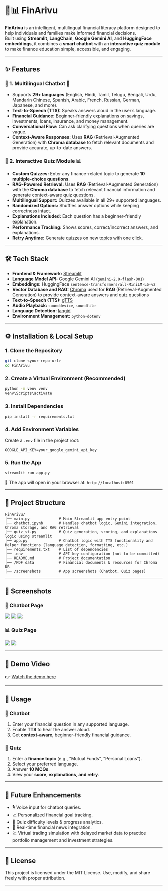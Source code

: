 # 💬📊 FinArivu  

**FinArivu** is an intelligent, multilingual financial literacy platform designed to help individuals and families make informed financial decisions.  
Built using **Streamlit**, **LangChain**, **Google Gemini AI**, and **HuggingFace embeddings**, it combines a **smart chatbot** with an **interactive quiz module** to make finance education simple, accessible, and engaging.  

---

## ✨ Features  

### 🔹 1. Multilingual Chatbot 💬  
- Supports **29+ languages** (English, Hindi, Tamil, Telugu, Bengali, Urdu, Mandarin Chinese, Spanish, Arabic, French, Russian, German, Japanese, and more).  
- **Text-to-Speech (TTS):** Speaks answers aloud in the user’s language.  
- **Financial Guidance:** Beginner-friendly explanations on savings, investments, loans, insurance, and money management.  
- **Conversational Flow:** Can ask clarifying questions when queries are vague.  
- **Context-Aware Responses:** Uses **RAG** (Retrieval-Augmented Generation) with **Chroma database** to fetch relevant documents and provide accurate, up-to-date answers.  

### 🔹 2. Interactive Quiz Module 📊  
- **Custom Quizzes:** Enter any finance-related topic to generate **10 multiple-choice questions**.
- **RAG-Powered Retrieval:** Uses **RAG** (Retrieval-Augmented Generation) with the **Chroma database** to fetch relevant financial information and generate context-aware quiz questions.
- **Multilingual Support:** Quizzes available in all 29+ supported languages.  
- **Randomized Options:** Shuffles answer options while keeping correctness intact.  
- **Explanations Included:** Each question has a beginner-friendly explanation.  
- **Performance Tracking:** Shows scores, correct/incorrect answers, and explanations.  
- **Retry Anytime:** Generate quizzes on new topics with one click.  

---

## 🛠 Tech Stack  

- **Frontend & Framework:** [Streamlit](https://streamlit.io/)  
- **Language Model API:** Google Gemini AI (`gemini-2.0-flash-001`)  
- **Embeddings:** HuggingFace `sentence-transformers/all-MiniLM-L6-v2`  
- **Vector Database and RAG:** [Chroma](https://www.trychroma.com/) used for **RAG** (Retrieval-Augmented Generation) to provide context-aware answers and quiz questions 
- **Text-to-Speech (TTS):** [gTTS](https://pypi.org/project/gTTS/)  
- **Audio Playback:** `sounddevice`, `soundfile`  
- **Language Detection:** [langid](https://pypi.org/project/langid/)  
- **Environment Management:** `python-dotenv`  

---

## ⚙️ Installation & Local Setup  

### 1. Clone the Repository  
```bash
git clone <your-repo-url>
cd FinArivu
````

### 2. Create a Virtual Environment (Recommended)

```bash
python -m venv venv
venv\Scripts\activate 
```

### 3. Install Dependencies

```bash
pip install -r requirements.txt
```

### 4. Add Environment Variables

Create a `.env` file in the project root:

```env
GOOGLE_API_KEY=your_google_gemini_api_key
```

### 5. Run the App

```bash
streamlit run app.py
```

🔗 The app will open in your browser at:
`http://localhost:8501`

---

## 📂 Project Structure

```
FinArivu/
│── main.py             # Main Streamlit app entry point
│── chatbot.ipynb       # Handles chatbot logic, Gemini integration, Chroma storage, and RAG retrieval
│── quiz_st.py          # Quiz generation, scoring, and explanations logic using streamlit
│── app.py              # Chatbot logic with TTS functionality and Helper functions (language detection, formatting, etc.)
│── requirements.txt    # List of dependencies
│── .env                # API key configuration (not to be committed)
│── README.md           # Project documentation
│── /PDF data           # Financial documents & resources for Chroma DB
│── /screenshots        # App screenshots (Chatbot, Quiz pages)
```

---

## 📸 Screenshots

### 💬 Chatbot Page

![](./screenshots/FA1.PNG)
![](./screenshots/FA2.PNG)
![](./screenshots/FA3.PNG)

### 📊 Quiz Page

![](./screenshots/FB1.PNG)
![](./screenshots/FB2.PNG)

---

## 🎥 Demo Video

👉 [Watch the demo here](https://drive.google.com/file/d/1wHGDbov_vCQGexn6VPprrPNoE6-MW4_b/view?usp=sharing)

---

## 🚀 Usage

### 🔹 Chatbot

1. Enter your financial question in any supported language.
2. Enable **TTS** to hear the answer aloud.
3. Get **context-aware**, beginner-friendly financial guidance.

### 🔹 Quiz

1. Enter a **finance topic** (e.g., "Mutual Funds", "Personal Loans").
2. Select your preferred language.
3. Answer **10 MCQs**.
4. View your **score, explanations, and retry**.

---

## 🔮 Future Enhancements

* 🎙 Voice input for chatbot queries.
* 📈 Personalized financial goal tracking.
* 🎯 Quiz difficulty levels & progress analytics.
* 📰 Real-time financial news integration.
* 💹 Virtual trading simulation with delayed market data to practice portfolio management and investment strategies.

---

## 📜 License

This project is licensed under the MIT License.
Use, modify, and share freely with proper attribution.

---

